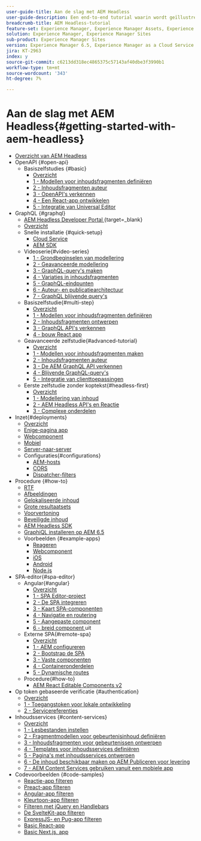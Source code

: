 ```yaml
---
user-guide-title: Aan de slag met AEM Headless
user-guide-description: Een end-to-end tutorial waarin wordt geïllustreerd hoe u content kunt samenstellen en beschikbaar maken met AEM Headless.
breadcrumb-title: AEM Headless-tutorial
feature-set: Experience Manager, Experience Manager Assets, Experience Manager Sites
solution: Experience Manager, Experience Manager Sites
sub-product: Experience Manager Sites
version: Experience Manager 6.5, Experience Manager as a Cloud Service
jira: KT-2963
index: y
source-git-commit: c6213dd318ec4865375c57143af40dbe3f3990b1
workflow-type: tm+mt
source-wordcount: '343'
ht-degree: 7%

---
```



# Aan de slag met AEM Headless{#getting-started-with-aem-headless}

+ [Overzicht van AEM Headless](./overview.md)
+ OpenAPI {#open-api}
   + Basiszelfstudies {#basic}
      + [Overzicht](./open-api/basic/overview.md)
      + [1 - Modellen voor inhoudsfragmenten definiëren](./open-api/basic/1-content-fragment-models.md)
      + [2 - Inhoudsfragmenten auteur](./open-api/basic/2-author-content-fragments.md)
      + [3 - OpenAPI&#39;s verkennen](./open-api/basic/3-explore-openapis.md)
      + [4 - Een React-app ontwikkelen](./open-api/basic/4-react-app.md)
      + [5 - Integratie van Universal Editor](./open-api/basic/5-universal-editor.md)
+ GraphQL {#graphql}
   + [ AEM Headless Developer Portal ](https://experienceleague.adobe.com/landing/experience-manager/headless/developer.html){target=_blank}
   + [Overzicht](./graphql/overview.md)
   + Snelle installatie {#quick-setup}
      + [Cloud Service](./graphql/quick-setup/cloud-service.md)
      + [AEM SDK](./graphql/quick-setup/local-sdk.md)
   + Videoserie{#video-series}
      + [1 - Grondbeginselen van modellering](./graphql/video-series/modeling-basics.md)
      + [2 - Geavanceerde modellering](./graphql/video-series/advanced-modeling.md)
      + [3 - GraphQL-query&#39;s maken](./graphql/video-series/creating-graphql-queries.md)
      + [4 - Variaties in inhoudsfragmenten](./graphql/video-series/content-fragment-variations.md)
      + [5 - GraphQL-eindpunten](./graphql/video-series/graphql-endpoints.md)
      + [6 - Auteur- en publicatiearchitectuur](./graphql/video-series/author-publish-architecture.md)
      + [7 - GraphQL blijvende query&#39;s](./graphql/video-series/graphql-persisted-queries.md)
   + Basiszelfstudie{#multi-step}
      + [Overzicht](./graphql/multi-step/overview.md)
      + [1 - Modellen voor inhoudsfragmenten definiëren](./graphql/multi-step/content-fragment-models.md)
      + [2 - Inhoudsfragmenten ontwerpen](./graphql/multi-step/author-content-fragments.md)
      + [3 - GraphQL API&#39;s verkennen](./graphql/multi-step/explore-graphql-api.md)
      + [ 4 - bouw React app ](./graphql/multi-step/graphql-and-react-app.md)
   + Geavanceerde zelfstudie{#advanced-tutorial}
      + [Overzicht](/help/headless-tutorial/graphql/advanced-graphql/overview.md)
      + [1 - Modellen voor inhoudsfragmenten maken](/help/headless-tutorial/graphql/advanced-graphql/create-content-fragment-models.md)
      + [2 - Inhoudsfragmenten auteur](/help/headless-tutorial/graphql/advanced-graphql/author-content-fragments.md)
      + [3 - De AEM GraphQL API verkennen](/help/headless-tutorial/graphql/advanced-graphql/explore-graphql-api.md)
      + [4 - Blijvende GraphQL-query&#39;s](/help/headless-tutorial/graphql/advanced-graphql/graphql-persisted-queries.md)
      + [5 - Integratie van clienttoepassingen](/help/headless-tutorial/graphql/advanced-graphql/client-application-integration.md)
   + Eerste zelfstudie zonder koptekst{#headless-first}
      + [Overzicht](./graphql/headless-first-tutorial/overview.md)
      + [1 - Modellering van inhoud](./graphql/headless-first-tutorial/1-content-modeling.md)
      + [2 - AEM Headless API&#39;s en Reactie](./graphql/headless-first-tutorial/2-aem-headless-apis-and-react.md)
      + [3 - Complexe onderdelen](./graphql/headless-first-tutorial/3-complex-components.md)
+ Inzet{#deployments}
   + [Overzicht](./graphql/deployment/overview.md)
   + [ Enige-pagina app ](./graphql/deployment/spa.md)
   + [Webcomponent](./graphql/deployment/web-component.md)
   + [ Mobiel ](./graphql/deployment/mobile.md)
   + [Server-naar-server](./graphql/deployment/server-to-server.md)
   + Configuraties{#configurations}
      + [AEM-hosts](./graphql/deployment/configurations/aem-hosts.md)
      + [CORS](./graphql/deployment/configurations/cors.md)
      + [Dispatcher-filters](./graphql/deployment/configurations/dispatcher-filters.md)
+ Procedure {#how-to}
   + [RTF](./graphql/how-to/rich-text.md)
   + [Afbeeldingen](./graphql/how-to/images.md)
   + [Gelokaliseerde inhoud](./graphql/how-to/localized-content.md)
   + [Grote resultaatsets](./graphql/how-to/large-result-sets.md)
   + [Voorvertoning](./graphql/how-to/preview.md)
   + [Beveiligde inhoud](./graphql/how-to/protected-content.md)
   + [AEM Headless SDK](./graphql/how-to/aem-headless-sdk.md)
   + [GraphiQL installeren op AEM 6.5](./graphql/how-to/install-graphiql-aem-6-5.md)
   + Voorbeelden {#example-apps}
      + [Reageren](./graphql/example-apps/react-app.md)
      + [Webcomponent](./graphql/example-apps/web-component.md)
      + [iOS](./graphql/example-apps/ios-swiftui-app.md)
      + [Android](./graphql/example-apps/android-app.md)
      + [Node.js](./graphql/example-apps/server-to-server-app.md)
+ SPA-editor{#spa-editor}
   + Angular{#angular}
      + [Overzicht](./spa-editor/angular/overview.md)
      + [1 - SPA Editor-project](./spa-editor/angular/create-project.md)
      + [2 - De SPA integreren](./spa-editor/angular/integrate-spa.md)
      + [3 - Kaart SPA-componenten](./spa-editor/angular/map-components.md)
      + [4 - Navigatie en routering](./spa-editor/angular/navigation-routing.md)
      + [5 - Aangepaste component](./spa-editor/angular/custom-component.md)
      + [ 6 - breid component ](./spa-editor/angular/extend-component.md) uit
   + Externe SPA{#remote-spa}
      + [Overzicht](./spa-editor/remote-spa/overview.md)
      + [1 - AEM configureren](./spa-editor/remote-spa/aem-configure.md)
      + [2 - Bootstrap de SPA](./spa-editor/remote-spa/spa-bootstrap.md)
      + [3 - Vaste componenten](./spa-editor/remote-spa/spa-fixed-component.md)
      + [4 - Containeronderdelen](./spa-editor/remote-spa/spa-container-component.md)
      + [5 - Dynamische routes](./spa-editor/remote-spa/spa-dynamic-routes.md)
   + Procedure{#how-to}
      + [AEM React Editable Components v2](./spa-editor/how-to/react-core-components-v2.md)
+ Op token gebaseerde verificatie {#authentication}
   + [Overzicht](./authentication/overview.md)
   + [1 - Toegangstoken voor lokale ontwikkeling](./authentication/local-development-access-token.md)
   + [2 - Servicereferenties](./authentication/service-credentials.md)
+ Inhoudsservices {#content-services}
   + [Overzicht](./content-services/overview.md)
   + [1 - Lesbestanden instellen](./content-services/chapter-1.md)
   + [2 - Fragmentmodellen voor gebeurtenisinhoud definiëren](./content-services/chapter-2.md)
   + [3 - Inhoudsfragmenten voor gebeurtenissen ontwerpen](./content-services/chapter-3.md)
   + [4 - Templates voor inhoudsservices definiëren](./content-services/chapter-4.md)
   + [5 - Pagina&#39;s met inhoudsservices ontwerpen](./content-services/chapter-5.md)
   + [6 - De inhoud beschikbaar maken op AEM Publiceren voor levering](./content-services/chapter-6.md)
   + [7 - AEM Content Services gebruiken vanuit een mobiele app](./content-services/chapter-7.md)
+ Codevoorbeelden {#code-samples}
   + [Reactie-app filteren](./graphql/code-samples/filtering-react-app.md)
   + [Preact-app filteren](./graphql/code-samples/filtering-preact-app.md)
   + [Angular-app filteren](./graphql/code-samples/filtering-angular-app.md)
   + [Kleurtoon-app filteren](./graphql/code-samples/filtering-vue-app.md)
   + [Filteren met jQuery en Handlebars](./graphql/code-samples/filtering-jquery-handlebars.md)
   + [De SvelteKit-app filteren](./graphql/code-samples/filtering-sveltekit-app.md)
   + [ExpressJS- en Pug-app filteren](./graphql/code-samples/filtering-express-pug-app.md)
   + [Basic React-app](./graphql/code-samples/basic-react-app.md)
   + [Basic Next.js, app](./graphql/code-samples/basic-nextjs-app.md)

